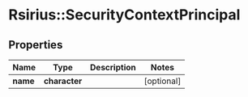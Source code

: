 # Rsirius::SecurityContextPrincipal


## Properties
Name | Type | Description | Notes
------------ | ------------- | ------------- | -------------
**name** | **character** |  | [optional] 


